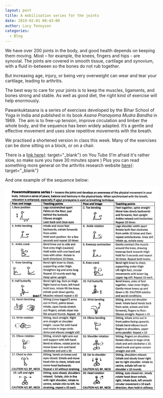 ```yaml
---
layout: post
title: A mobilisation series for the joints
date: 2019-02-01 08:43:00
author: Lucy Tennyson
categories:
  - Blog
---
```


We have over 200 joints in the body, and good health depends on keeping them moving. Most – for example, the knees, fingers and hips - are synovial. The joints are covered in smooth tissue, cartilage and synovium, with a fluid in-between so the bones do not rub together.&nbsp;

But increasing age, injury, or being very overweight can wear and tear your cartilage, leading to arthritis.

The best way to care for your joints is to keep the muscles, ligaments, and bones strong and stable. As well as good diet, the right kind of exercise will help enormously.

Pawankuktasana is a series of exercises developed by the Bihar School of Yoga in India and published in its book *Asana Pranayama Mudra Bandha* in 1969. &nbsp;The aim is to free-up tension, improve circulation and limber the whole body, and the sequence has been widely adapted. It’s a gentle and effective movement and uses slow repetitive movements with the breath.

We practised a shortened version in class this week. Many of the exercises can be done sitting on a block, or on a chair.

There is a l[ink here](https://www.youtube.com/watch?v=HzQU4lQUnwA){: target="_blank"}&nbsp;on You Tube (I'm afraid it's rather slow, so make sure you have 30 minutes spare ) Plus you can read something more general on the arthritis research website [here](https://www.arthritisresearchuk.org/arthritis-information/arthritis-today-magazine/155-winter-2012/yoga-trial.aspx){: target="_blank"}

And one example of the sequence below:

![](/uploads/pawanmuktasanaseries1.jpg)